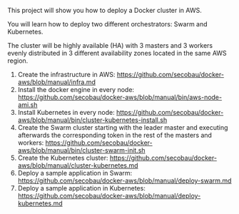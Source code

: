 This project will show you how to deploy a Docker cluster in AWS.

You will learn how to deploy two different orchestrators: Swarm and Kubernetes.

The cluster will be highly available (HA) with 3 masters and 3 workers evenly distributed in 3 different availability zones located in the same AWS region.

1. Create the infrastructure in AWS: https://github.com/secobau/docker-aws/blob/manual/infra.md
1. Install the docker engine in every node: https://github.com/secobau/docker-aws/blob/manual/bin/aws-node-ami.sh
1. Install Kubernetes in every node: https://github.com/secobau/docker-aws/blob/manual/bin/cluster-kubernetes-install.sh
1. Create the Swarm cluster starting with the leader master and executing afterwards the corresponding token in the rest of the masters and workers: https://github.com/secobau/docker-aws/blob/manual/bin/cluster-swarm-init.sh
1. Create the Kubernetes cluster: https://github.com/secobau/docker-aws/blob/manual/cluster-kubernetes.md
1. Deploy a sample application in Swarm: https://github.com/secobau/docker-aws/blob/manual/deploy-swarm.md
1. Deploy a sample application in Kubernetes: https://github.com/secobau/docker-aws/blob/manual/deploy-kubernetes.md
